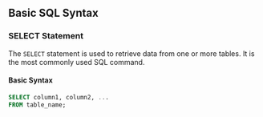 

## Basic SQL Syntax

### SELECT Statement
The `SELECT` statement is used to retrieve data from one or more tables. It is the most commonly used SQL command.

#### Basic Syntax
```sql
SELECT column1, column2, ...
FROM table_name;
